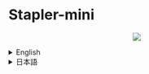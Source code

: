 # Stapler-mini
<p align="center">
 <img src=https://github.com/user-attachments/assets/cc5e0b43-4d6c-4f2c-a7ef-8930f7dcfbb5>
</p>

<details>
<summary>English</summary>
 
## What is Stapler-mini?
Stapler-mini is a JSON file exporter for [Karabiner-Elements](https://karabiner-elements.pqrs.org/).(macOS Sonoma 14.0 or later)
Even if you're not using a custom keyboard, you can intuitively customize remapping, tap-hold, layers, and combos—as long as it's recognized by Karabiner-Elements.

## Download
### Download Karabiner-Elements
If you haven't installed [Karabiner-Elements](https://karabiner-elements.pqrs.org/) yet, please download and follow the instructions to grant the necessary permissions.

### Download Stapler-mini
<p align="center"> <img src=https://github.com/user-attachments/assets/2e2ba43a-ff35-4ce6-8745-6be44c22c911> <img src=https://github.com/user-attachments/assets/1be0b596-032c-4c73-bb4d-1d816bae1eb4> </p>
After downloading and unzipping the file, attempting to open the app will trigger a warning message like this:

<p align="center"> <img src="https://github.com/user-attachments/assets/d05c3c0a-19b8-444d-9dd3-ed258665a089" /> </p>
Click the ? button to open the help window. Follow the instructions there to open the app.

<p align="center"> <img align="center" width="1073" alt="ss 2025-05-16 15 10 47" src="https://github.com/user-attachments/assets/5f063989-f68b-4c76-9ef0-80b4e7904b89" /> <img align="center" width="711" alt="ss 2025-05-16 15 11 32" src="https://github.com/user-attachments/assets/8515dae5-ab90-4db1-8ea8-fc628f8390f6" /> </p> 

## How to use

### Creating a Configuration
<p align="center">
 <img width="1552" alt="ss 2025-04-16 19 02 26" src="https://github.com/user-attachments/assets/ea584596-8969-4983-bc1d-4b5a1c05a55c" />
</p>
Click the + button at the top left to open a sheet.
Adjust the layout and size to match the keyboard you want to customize, then click Add Configuration.
(Note: It might be a bit slow to load... Sorry!)

<details> <summary>More details</summary>

A Configuration includes three devices, the keyboard keys contained in those devices, and Macro information.

Clicking the Import Configuration button at the top right allows you to import a .json file to add a Configuration.
Only .json files exported via the Share button within this app can be imported—not Karabiner-Elements' .json files.

⚠️⚠️⚠️⚠️ Caution ⚠️⚠️⚠️⚠️

Do not enable unknown configuration files downloaded from the internet.
Karabiner-Elements can execute shell commands, and malicious commands may be embedded in imported configs.
This feature is intended for sharing settings between your own Macs or with trusted friends only.

</details>


### Editing Devices
<p align="center"> <img width="1552" alt="image" src="https://github.com/user-attachments/assets/baefacf0-a085-4d13-a40b-3788eaf6a557" /> </p>

In the DeviceEdit tab, you can modify the original keyboard’s device ID and key codes.
Click the gear icon in the top-right corner of a device to open a popover. From there, you can edit or enable/disable the device individually.

Stapler-mini allows up to three devices to be customized at once.
Click the large + button to enable an additional device, or the − button at the top left of a device to disable it.
For example, you could assign a command to your mouse’s left-click in Layer 1.

<details> <summary>More details</summary>
 
#### Editing Key Codes
<p align="center"> <img width="803" alt="ss 2025-04-17 11 04 26" src="https://github.com/user-attachments/assets/315e6292-0c5b-4273-abcf-4cf1cf2c8a7f" /> </p>

Drag and drop a key from the bottom area, or click it to assign it to the currently selected keyboard key.

<p align="center"> <img width="115" alt="ss 2025-04-17 11 08 46" src="https://github.com/user-attachments/assets/3447f4fd-6c33-42af-a027-a4fc44f4a230" /> </p>

Alternatively, double-click a keyboard key to enter input capture mode.
The red indicator will blink—while it’s active, pressing a key on your physical keyboard will inject that key code.
After one key is edited, the next key will automatically enter input capture mode, allowing for efficient, continuous editing.

#### Editing Keyboard Keys
<p align="center"> <img width="274" alt="ss 2025-04-17 11 11 45" src="https://github.com/user-attachments/assets/847b4c91-c196-45ff-85fd-67a9dd96560e" /> </p>
Hover over a selected keyboard key to open a popover.
Here, you can change the key's horizontal size, whether it's a spacer, and its shape.

Toggling is Spacer will hide the key in the Remap and Combo tabs and exclude it from JSON output.

<p align="center"> <img width="270" alt="ss 2025-04-17 11 16 25" src="https://github.com/user-attachments/assets/4de98d1f-883a-4633-a702-312c5c777084" /> </p>
You can also open the Inspector (the right sidebar) to access advanced customization.
In the Label field, you can enter display text or an SF Symbol name to visually customize the key.

#### Editing Device's Ids
<p align="center"> <img width="1022" alt="ss 2025-04-17 11 14 42" src="https://github.com/user-attachments/assets/ba94ac60-0eea-4eb7-8ff9-ae048f5d0a4c" /> </p>
Each keyboard key belongs to a device.
You can add conditions such as device IDs to a device, allowing you to rewrite only the key codes for that specific device.

Click the gear icon at the top-right of a device to open a popover where you can enable device IDs and edit their values.
A slider also lets you adjust the display size of the keys.

</details>

### Remapping the Keyboard
<p align="center"> <img width="655" alt="ss 2025-04-16 19 09 09" src="https://github.com/user-attachments/assets/2ef092d0-2cb5-442f-8b82-b156646f9de0" /> </p>
In the Remap tab, you can freely customize the key layout.
You can drag and drop keys from the bottom to keyboard keys, click to inject into the selected key, long-press to assign as hold action, or double-click a key to enter input capture mode and inject from physical keyboard input.

You can also branch remapping behavior based on various conditions.

<p align="center"> <img width="818" alt="image" src="https://github.com/user-attachments/assets/9fddeeb9-9e5d-46fd-b2eb-160b545f9041" /> </p>

#### Layers
One powerful feature is the ability to input numbers or arrow keys from the home row, or assign frequently used app commands to easy-to-press home row keys.

This mimics the functionality of custom keyboards using layers, which is replicated here by conditionally rewriting keys based on variable states in Karabiner-Elements.

The “Base” layer is for normal key presses, while others (colored differently) are for numeric or custom layers.
You can switch and customize layers using the parallelogram-shaped layer buttons.
To access a layer, assign a momentary or toggle key to any key of your choice.

A recommended setup is assigning a layer momentary to a long press of the spacebar—this allows you to hold it with your thumb and trigger layer keys with other fingers.

#### Conditions: App, Number of Fingers on Trackpad, IME State
You can define up to 9 additional conditions via the condition picker.
Fill in the relevant text fields for each condition to enable remapping only under those specific situations.

<details> <summary>More details</summary>
 
##### How to Set Up App Conditions
<p align="center"> <img width="781" alt="image" src="https://github.com/user-attachments/assets/c630cc7e-6408-425d-bd29-0c08279881db" /> </p>

Open Karabiner-EventViewer, copy the bundle identifier of the app you want to use as a condition, and paste it into the text field.

##### How to Set Input Source Conditions
<p align="center"> <img width="527" alt="image" src="https://github.com/user-attachments/assets/1f59f6e8-c648-4b79-9c7c-0bb231969304" /> </p>

Use Karabiner-EventViewer to check the language (e.g. ja) and enter it in the text field for the condition.

</details>

### Tap-Hold Customization

<p align="center"> <img width="480" alt="image" src="https://github.com/user-attachments/assets/cdd73473-9053-4b2d-843e-e82f78004c12" /> </p>

You can enable Tap-Hold behavior from either the popover or the sidebar.

Tap-Hold lets you assign different key codes for tap and hold actions.
For example, you might assign a normal Tab key for a tap, but a modifier or layer transition key for a hold.

If Tap-Hold is enabled but only one side (tap or hold) is customized, the same customization will be applied to the other side during export.

<details> <summary>More details</summary>

#### Chord
This mode determines tap or hold behavior based on whether other keys are pressed simultaneously.
If pressed alone, the tap key code is used; if combined with another key, the hold key code is triggered.

Due to its nature, assigning non-modifier or non-layer keys to hold may cause unintended input.

**Lazy**: When toggled on, the hold modifier won’t output immediately—it only triggers after another key is pressed.

**Threshold**: Allows setting a custom timeout (basic.to_if_alone_timeout_milliseconds) for this key using a slider.

#### Duration
This type separates tap and hold actions based on a time threshold.
You can configure the threshold per key from the sidebar, or set a global value in Karabiner-Elements.

**Threshold**: Enables per-key configuration of the timeout (basic.to_if_held_down_threshold_milliseconds) via slider.

#### Multi Tap-Hold
This feature works like tap-dance in Vial.
You can assign key codes based on tap sequences, like “・ー” (short-long) or “・・ー” (short-short-long).
Requires Karabiner-Elements v15.3.9 or later.

In Chord mode, you can enable an option to repeat the tap-assigned key on rapid holds.
This is useful for things like assigning Backspace to tap and having it act as a holdable Backspace when held repeatedly.

#### Custom JSON
You can export and edit the JSON definition for a single key under specific Layer and Conditions.
You can include multiple remaps inside, but make sure the content starts with { and ends with }.

</details>

### Customizing Combos
<p align="center"> <img width="481" alt="image" src="https://github.com/user-attachments/assets/e9c6bc6d-0635-426d-b63e-bcece08e6cfa" /> </p>
In the Combo tab, you can customize combos.

Combos let you assign a desired key action to the simultaneous press of multiple keys.

Click the + button to add a new combo. Once the combo is selected, click on the desired keyboard keys to register them as its components.
When those highlighted keys are pressed simultaneously, the assigned key action will be triggered.
Just like in the Remap tab, you can also use layers, conditions, and tap-hold customizations for combos.

<details> <summary>More details</summary> <p align="center"> <img width="233" alt="ss 2025-04-17 12 26 50" src="https://github.com/user-attachments/assets/c90266b7-689e-4bf4-b0de-a00bf15a7ef4" /> </p>

#### Simultaneous Options
##### Threshold
Sets the time window (in milliseconds) for key presses to be considered a combo. The combo will only trigger if all combo keys are pressed within this threshold.

##### Uninterrupt
If enabled, the combo will still trigger even if other keys are pressed—as long as all combo keys are pressed simultaneously.

##### Down Order
Determines whether the combo should trigger based on the press order of the keys.

##### Strict
 Triggers only if the keys are pressed in the exact order they are listed in the combo.

##### Strict Inverse
 Triggers only if the keys are pressed in the reverse order.

##### Insensitive
 Ignores the order of key presses. This is the default behavior.

##### Up Order
The same as Down Order, but for key release timing (key-up events).

##### Up When Keys All Up
Controls when the key-up event of the combo-assigned key is triggered.
If toggled on, the key-up event will only be fired when all combo keys are released.

##### Custom JSON
You can export and edit the JSON for a single combo under specific layers and conditions.
It’s recommended to paste the exported JSON into a code editor for editing.
You can include multiple remaps, but make sure the JSON starts with { and ends with }.

</details>

### Customizing Macros
<p align="center"> <img width="418" alt="image" src="https://github.com/user-attachments/assets/0c9060bf-1afa-43ff-a098-1667f6824b67" /> </p>

In the Macro tab, you can define macros that can be assigned in the Remap and Combo tabs.
A macro here refers to an array of key codes.
For example, creating a macro like ⌘⇧← → ⌘X enables you to select all text to the beginning of a line and cut it—all with a single key press.

<details> <summary>More details</summary> 
<p align="center"> <img width="692" alt="ss 2025-04-17 10 47 38" src="https://github.com/user-attachments/assets/e5afc5ae-03e5-45a1-a4a2-5cf074a117b6" /> </p>

 If you'd like to reuse a created macro in another configuration, simply drag and drop it onto the label in the left sidebar to copy it.

</details>

### Exporting Your Configuration
⚠️ Before exporting, it’s strongly recommended to create a new Profile in Karabiner-Elements ⚠️

<p align="center"> <img width="1552" alt="ss 2025-04-16 19 27 46" src="https://github.com/user-attachments/assets/6dee86a8-4ff5-4e74-b270-6538f52a9af8" /> </p>
Click the Export button in the top-right toolbar to open the export sheet.

Make sure the Keycode Region matches the Virtual Keyboard Type setting in Karabiner-Elements.

Proceed by clicking Export to Karabiner-Elements to open the file-saving dialog. Save the .json file to any temporary location.
Then, Karabiner-Elements will automatically open the import screen.

Click Import, go to the Complex Modifications tab, and use Add Predefined Rules to enable the imported configuration with Enable All.
Your customized mappings should now be applied.

If you run into issues, feel free to ask in the Discord server.

The temporary .json file you saved can be safely deleted after import.

<details> <summary>More details</summary>
Once imported, the file is copied to:

```~/.config/karabiner/assets/complex_modifications```

If you need to make changes later, open the copied file in a text editor.

Additionally, clicking the Share button in the export sheet will output a .json file for sharing the entire configuration.
Use this when transferring settings to another Mac or sharing with friends.

</details>

### Test Your Configuration
<p align="center"> <img width="316" alt="ss 2025-04-16 19 33 52" src="https://github.com/user-attachments/assets/893fa274-3fe7-420d-b38a-8d3e8742a0fd" /> </p>
Use Karabiner-EventViewer to check the state of variables and the key codes being output.
If everything works as expected, you're all set. Enjoy customizing your keyboard to the fullest!

If something’s not working, feel free to shout angrily in the [Discord Server](https://discord.gg/2v3FbTmd9c)! 😇

</details>

<details>

<summary>日本語</summary>
 
## Stapler-miniとは？

Stapler-miniは[Karabiner-Elements](https://karabiner-elements.pqrs.org/)で使える設定ファイルを出力するjson出力アプリです。(Sonoma 14.0以降)
Karabiner-Elementsで認識できるキーボードならどんなキーボードでも、リマップ・タップホールド・レイヤー機能・コンボを直感的にカスタマイズすることができます。

## ダウンロード

### Karabiner-Elementsをダウンロード
[Karabiner-Elements](https://karabiner-elements.pqrs.org/)をダウンロードしていない場合はダウンロード、案内の通りに権限を与えます。

### Stapler-miniをダウンロード
<p align="center">
 <img src=https://github.com/user-attachments/assets/2e2ba43a-ff35-4ce6-8745-6be44c22c911>
 <img src=https://github.com/user-attachments/assets/1be0b596-032c-4c73-bb4d-1d816bae1eb4>
</p>

ダウンロードした後zipファイルを解凍し開こうとすると以下のような警告が出ます()
<p align="center">
<img src="https://github.com/user-attachments/assets/d05c3c0a-19b8-444d-9dd3-ed258665a089" />
</p>
？ をクリックするとヘルプウインドウが立ち上がるのでアプリを開きたい場合は指示に従ってください。
<p align="center">
 <img align="center" width="1073" alt="ss 2025-05-16 15 10 47" src="https://github.com/user-attachments/assets/5f063989-f68b-4c76-9ef0-80b4e7904b89" />
 <img align="center" width="711" alt="ss 2025-05-16 15 11 32" src="https://github.com/user-attachments/assets/8515dae5-ab90-4db1-8ea8-fc628f8390f6" />
</p>

## カスタマイズの流れ

### Configurationの作成
<p align="center">
 <img width="1552" alt="ss 2025-04-16 19 02 26" src="https://github.com/user-attachments/assets/ea584596-8969-4983-bc1d-4b5a1c05a55c" />
</p>

左上の＋ボタンを押すとシートが表示されます。カスタマイズしたいキーボードの配列やサイズを合わせてからAdd Configurationをクリックします。（ちょっと重いかも…Sorry…）

<details>
<summary> さらに詳しく</summary>

Configurationには3つのデバイス、デバイスに含まれるキーボードキー、Macroの情報が含まれています。
左上の＋ボタンを押すとシートが表示され、カスタムしたいキーボードに近いものを選びAdd Configurationとして設定を追加してください。

右上のImport Configurationボタンを押すとjsonファイルをインポートしてConfigurationを追加できます。
Karabiner-Elements用のjsonではなくエクスポートからShareボタンで出力したjsonファイルのみがインポートできます。

⚠️⚠️⚠️⚠️注意⚠️⚠️⚠️⚠️

**ネットから拾った見知らぬ人の設定ファイルは有効化しないことを推奨します。Karabiner-Elementsではシェルコマンドも発火可能です。インポートした設定には悪意あるコマンドが含まれている可能性があります。あくまでも同じ設定を別のMacでも使いたい時や、設定を友人と共有するための機能です。**

</details>


### デバイスの編集
<p align="center">
 <img width="1552" alt="image" src="https://github.com/user-attachments/assets/baefacf0-a085-4d13-a40b-3788eaf6a557" />
</p>

DeviceEditタブで元々のキーボードのIDや、元々のキーコードを変更することが可能です。デバイス右上の歯車ボタンをクリックするとデバイスに対してポップオーバーが表示されます。ここでデバイスごとにIDの編集や有効化無効化が行えます。

キーコードの編集は下に表示されているキーをドラッグ&ドロップか、クリックで選択されているキーボードキーに対して変更を加えることができます。もしくはキーボードキーをダブルクリックすることで入力監視モードに移ります。インジケーターが点滅している間に入力されたキーコードを注入することができます。

Stapler-miniでは3つのデバイスを一度にカスタマイズすることができます。大きな＋ボタンをクリックするとデバイスが有効になります。デバイス左上のーボタンをクリックすると無効にできます。例えば、レイヤー1のマウスの左クリックに好きなコマンドを割り当てたりできます。

<details>
<summary>さらに詳しく</summary>

#### キーコードの編集
<p align="center">
 <img width="803" alt="ss 2025-04-17 11 04 26" src="https://github.com/user-attachments/assets/315e6292-0c5b-4273-abcf-4cf1cf2c8a7f" />
</p>

下のキーをドラッグ&ドロップするか、クリックして選択状態のキーボードキーに対してキーコードを注入することができます。
<p align="center">
 <img width="115" alt="ss 2025-04-17 11 08 46" src="https://github.com/user-attachments/assets/3447f4fd-6c33-42af-a027-a4fc44f4a230" />
</p>

またはキーボードキーをダブルクリックすると赤いインジケーターが点滅し、その状態で実際のキーボードからキー入力をするとそのキーコードを注入することができます。注入後は隣のキーボードキーに入力監視状態が移るので連続してキーコード編集を行えます。

#### キーボードキーの編集
<p align="center">
 <img width="274" alt="ss 2025-04-17 11 11 45" src="https://github.com/user-attachments/assets/847b4c91-c196-45ff-85fd-67a9dd96560e" />
</p>

選択状態のキーボードキーにカーソルをホバーするとポップオーバーが表示されます。
ここではキーの水平方向の大きさ、スペーサーか否か、キーのシェイプを選択できます。
is SpacerをトグルするとRemap,Comboタブでは表示されずスペーサー扱いになり、json出力時にもカスタムは無視されます。
<p align="center">
 <img width="270" alt="ss 2025-04-17 11 16 25" src="https://github.com/user-attachments/assets/4de98d1f-883a-4633-a702-312c5c777084" />
</p>

インスペクター(右サイドバー)をトグルするとさらに細かい情報をカスタマイズできます。
Labelでは表示されるテキストかSF Symbol名を入力して表示をカスタムできます。

#### デバイスIDなどの編集
<p align="center">
 <img width="1022" alt="ss 2025-04-17 11 14 42" src="https://github.com/user-attachments/assets/ba94ac60-0eea-4eb7-8ff9-ae048f5d0a4c" />
</p>

一つ一つのキーボードキーはデバイスに所属しています。デバイスに対してIDなどのConditionを追加してあげるとそのデバイスのそのキーコードのみを書き換えるようになります。
デバイス右上の歯車マークをクリックするとポップオーバーが表示され、各種IDの有効化とIDの編集が行えます。
スライダー動かすとキーボードキーの表示サイズを変更できます。

</details>

### キーボードをリマップする
<p align="center">
 <img width="655" alt="ss 2025-04-16 19 09 09" src="https://github.com/user-attachments/assets/2ef092d0-2cb5-442f-8b82-b156646f9de0" />
</p>

Remapタブではキーの配置などを好きにカスタマイズすることができます。下のキーをキーボードキーにドラッグ&ドロップ、選択されているキーボードキーにキーをクリックで注入、長押しでホールドに注入、キーボードキーをダブルクリックで入力監視状態に移行しキーボードの入力で注入してカスタマイズすることが可能です。

また、さまざまな条件に基づいてカスタムを分岐することが可能です。
<p align="center">
 <img width="818" alt="image" src="https://github.com/user-attachments/assets/9fddeeb9-9e5d-46fd-b2eb-160b545f9041" />
</p>

#### レイヤー

ホームポジションのみで数字やArrowキーを入力できるようになったり、アプリ用のレイヤーからよく使うようなコマンドをホームポジションの打ちやすいキーで発火できるようになるのが強みです。
自作キーボードの機能を再現した機能で、Karabiner-Elementsで変数の状態を用いて書き換えを行うかどうかを分岐することで再現しています。

Baseが普通にキーを押下した状態で、その他が数字・色に応じたレイヤーです。
平行四辺形のボタンでレイヤーを切り替えてカスタマイズできます。レイヤーへの遷移はモーメンタリー、トグルキーがあるのでそれを任意のキーに割り当ててください。
おすすめはスペースキーの長押しにレイヤーモーメンタリーを割り当てすることです。親指で押しながら他の指でレイヤーのキーコードを発火できます。

#### アプリ、トラックパッドに触れている指の本数、IMEの状態
Conditionをピッカーから変更して9個分のConditionを追加でカスタマイズすることができます。それぞれに対して条件に必要なテキストフィールドを埋めることでその条件下のみで書き換えが行われるようになります。

<details>
<summary>さらに詳しく</summary>

##### アプリの設定方法
<p align="center">
 <img width="781" alt="image" src="https://github.com/user-attachments/assets/c630cc7e-6408-425d-bd29-0c08279881db" />
</p>

Karabiner-EventViewerからConditionに使いたいアプリのバンドル識別子をコピーしテキストフィールドに貼り付けます。
##### Input Sourceの設定方法
<p align="center">
 <img width="527" alt="image" src="https://github.com/user-attachments/assets/1f59f6e8-c648-4b79-9c7c-0bb231969304" />
</p>

Karabiner-EventViewerからConditionに使いたいlanguage(```ja```)を確認してそれをテキストフィールドに入力します。

</details>

#### タップホールドのカスタマイズ
<p align="center">
 <img width="480" alt="image" src="https://github.com/user-attachments/assets/cdd73473-9053-4b2d-843e-e82f78004c12" />
</p>

ポップオーバーかサイドバーからタップホールドを有効にすることができます。
タップホールドとはタップとホールドで違うキーコードを割り当てることができる機能です。例えばTabキーはタップしか通常使いませんが、そのホールドを好きな修飾キーやレイヤー遷移キーにすることができるようになります。

タップホールドが有効になっているが片方しかカスタマイズされていない場合、出力時にはもう片方にも同じカスタマイズが入ります。

<details>
<summary>さらに詳しく</summary>

##### Chord
タップとホールドというよりは他のキーと押しているかどうかでタップとホールドどちらのキーコードを出力するかを決めるタイプです。他のキーと押せばホールド、そのキーのみの場合はタップのキーコードが出力されます。仕組み上ホールドに修飾キーとレイヤー遷移キー以外を入れると誤入力が発生します。

**Lazy** をトグルするとホールドに修飾キーを入れた際、他のキーが押されるまでは修飾キーのキーコードが出力されず、他のキーが押された時のみ修飾キーを出力するようになります。

**Threshold** をトグルするとこのキーにのみ有効な閾値を設定できます。Chordタイプでは、``basic.to_if_alone_timeout_milliseconds``がスライダーでカスタムできます。

##### Duration
閾値を境にタップとホールドのキーコードを分岐するタイプです。
サイドバーからThresholdを設定すれば一つ一つの閾値を変更することも可能ですし、全体で揃えて閾値を変更したい場合はKarabiner-Elements側で設定することができます。

**Threshold** をトグルするとこのキーにのみ有効な閾値を設定できます。Durationタイプでは、``basic.to_if_held_down_threshold_milliseconds``がスライダーでカスタムできます。

##### マルチタップホールド
Vialで言うところのタップダンスのような機能です。・ー(トンツー)や、・・ー（トントンツー）などを好きなキーコードにカスタマイズできます（Karabiner-Elements15.3.9以降が必要）。

Chordタイプでは連打ホールドでタップに割り当てたキーコードをリピートできるようになるオプションを有効にできます。
これはタップにBackspaceなどを割り当ていて、連打ホールドでBackspaceのホールドが扱えるようになる、という使い方を想定しています。

##### Custom JSON
LayerとConditionを満たすキーボードキー1つ分の書き換えを出力し、編集することができます。出力されたテキストを他のコードエディタに貼り付けて作業することを推奨します。
複数の書き換えを内包しても構いませんが、注意としては **{** から始まって、 **}** で終わるようにしてください。

</details>



### コンボのカスタマイズ
<p align="center">
 <img width="481" alt="image" src="https://github.com/user-attachments/assets/e9c6bc6d-0635-426d-b63e-bcece08e6cfa" />
</p>

Comboタブではコンボをカスタマイズすることができます。

コンボとはキー複数の同時押しに対して好きなキーを割り当てることができる機能です。

＋ボタンを押してコンボを追加し、選択状態にした上でキーボードキーをクリックするとコンボの構成要素として登録されます。ハイライトされているキーボードキーの同時押しで割り当てたキー入力を発火できるような設定が出力できます。またRemapと同じようにレイヤーや、Condition、タップホールドのカスタマイズが可能です。

<details>
<summary>さらに詳しく</summary>

<p align="center">
 <img width="233" alt="ss 2025-04-17 12 26 50" src="https://github.com/user-attachments/assets/c90266b7-689e-4bf4-b0de-a00bf15a7ef4" />
</p>

#### Simultaneous Options

##### Threshold
コンボの閾値を設定できます。閾値ms以内に構成要素が同時に押された場合のみ書き換えが実行されます。

##### uninterrupt
コンボの構成要素以外が押された時でも、構成要素が全て同時に押されていればコンボの書き換えが実行されるようになるオプションです。

##### Down order
Simultaneousesの構成要素の順番と、実際にキーの押された順番で書き換えを実行するか否かを判定するオプションです。
###### Strict
 構成要素の正順通りに押された時のみ書き換えを実行するオプションです
###### Strict Inverse
 構成要素の逆順通りに押された時のみ書き換えを実行するオプションです
###### Insensitive
 押された順番は無視するオプションです。デフォルトはInsensitive。

##### Up Order
down orderのキーアップ版です。

##### Up When keys all up
コンボに割り当てたキーコードのキーアップをいつ発火するかを設定するオプションです。トグルするとコンボの構成要素全てのキーがkey_upした時にコンボに割り当てたキーコードのkey_upが出力されます。

##### Custom　JSON
LayerとConditionを満たすコンボ1つ分の書き換えを出力し、編集することができます。出力されたテキストを他のコードエディタに貼り付けて作業することを推奨します。
複数の書き換えを内包しても問題ありませんが注意としては **{** から始まって、 **}** で終わるようにしてください。

</details>

### マクロのカスタマイズ
<p align="center">
 <img width="418" alt="image" src="https://github.com/user-attachments/assets/0c9060bf-1afa-43ff-a098-1667f6824b67" />
</p>

MacroタブではRemap、Comboタブで割り当てできるマクロを定義することができます。
ここでのマクロとはキーコードの配列を指します。例えば⌘⇧left_arrow → ⌘X のようなマクロを作れば「文頭までのテキストを選択、カット」を一つのキーを押しただけで発火することが可能になります。


<details>
<summary>さらに詳しく</summary>
<p align="center">
 <img width="692" alt="ss 2025-04-17 10 47 38" src="https://github.com/user-attachments/assets/e5afc5ae-03e5-45a1-a4a2-5cf074a117b6" />
</p>

作成したマクロを他のConfigurationでも使いたい場合は、左サイドバーのラベルへドラッグ&ドロップするとコピーできます。
</details>

### 設定を出力する
⚠️実際に出力する前にはKarabiner-Elements側で新しくProfileを作っておくことを推奨⚠️
<p align="center">
 <img width="1552" alt="ss 2025-04-16 19 27 46" src="https://github.com/user-attachments/assets/6dee86a8-4ff5-4e74-b270-6538f52a9af8" />
</p>

右上のツールバーから出力ボタンを押すとシートが表示されます。

キーコードのリージョンはKarabiner-Elements側のVirtual Keyboard Typeに合わせてください。

Export to Karabiner-Elementsと進むとjsonファイルを保存する先を指定する画面になります。テキトーな場所に保存すると、そのファイルをKarabiner-Elements側でインポートする画面が開きます。

Importと進みKarabiner-Elements側Complex ModificationsタブでAdd Predifined Rulesからインポートした設定をEnable Allとすればカスタムした内容にキーボードが書き換えされるようになるはずです。問題がある場合は[Discordサーバー](https://discord.gg/2v3FbTmd9c)にてお気軽に質問をどうぞ。

テキトーな場所に出力したjsonファイルは削除してしまって問題ありません。

<details>
<summary>さらに詳しく</summary>

Karabiner-Elementsでインポートした際ファイルは、

    ~/.config/karabiner/assets/complex_modifications

フォルダ内に複製されているので、手直ししたい際はそれをテキストディタで開いて編集してください。

また、シートのShareボタンを押すとConfiguration自体を共有するためのjsonファイルが出力できます。別のMacで設定を使いまわしたい時や、友人と設定を共有する際にお使いください。

</details>

### 実際に打てるかテストする
<p align="center">
 <img width="316" alt="ss 2025-04-16 19 33 52" src="https://github.com/user-attachments/assets/893fa274-3fe7-420d-b38a-8d3e8742a0fd" />
</p>

Karabiner-EventViewerから変数の状態や、出力されているキーコードを確認しましょう。
カスタム通りに打てていれば問題ありません。存分にキーボードカスタマイズを楽しんでください！

問題がある場合は[Discordサーバー](https://discord.gg/2v3FbTmd9c)にてお気軽に罵倒をどうぞ！😇

</details>


